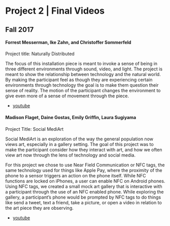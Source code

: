 # Project 2 | Final Videos

## Fall 2017

#### Forrest Messerman, Ike Zahn, and Christoffer Sommerfeld

Project title: Naturally Distributed

The focus of this installation piece is meant to invoke a sense of being in three different environments through sound, video, and light. The project is meant to show the relationship between technology and the natural world. By making the participant feel as though they are experiencing certain environments through technology the goal is to make them question their sense of reality. The motion of the participant changes the environment to give even more of a sense of movement through the piece.

-  [youtube](https://www.youtube.com/watch?v=aNJ09O5xPbc&feature=youtu.be)

#### Madison Flaget, Daine Gostas, Emily Grifﬁn, Laura Sugiyama

Project Title: Social MediArt

Social MediArt is an exploration of the way the general population now views art, especially in a gallery setting. The goal of this project was to make the participant consider how they interact with art, and how we often view art now through the lens of technology and social media.

For this project we chose to use Near Field Communication or NFC tags, the same technology used for things like Apple Pay, where the proximity of the phone to a sensor triggers an action on the phone itself. While NFC functions are locked on iPhones, a user can enable NFC on Android phones. Using NFC tags, we created a small mock art gallery that is interactive with a participant through the use of an NFC enabled phone. While exploring the gallery, a participant’s phone would be prompted by NFC tags to do things like send a tweet, text a friend, take a picture, or open a video in relation to the art piece they are observing.

- [youtube](https://www.youtube.com/watch?v=6PFYerTjcf0&feature=youtu.be)

